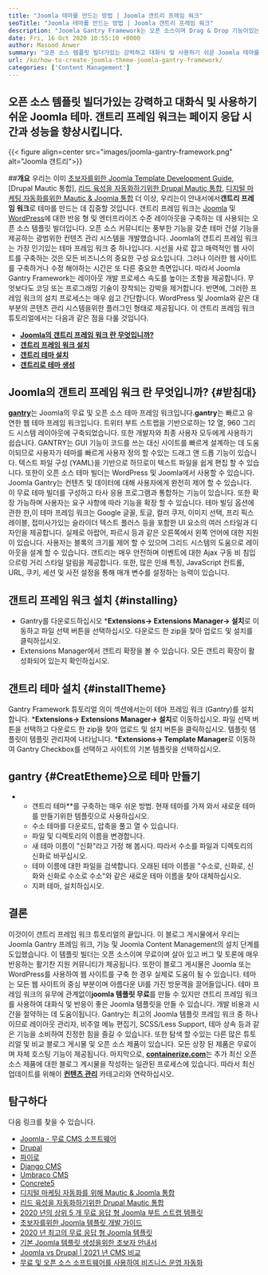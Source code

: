 ```yaml
---
title: "Joomla 테마를 만드는 방법 | Joomla 갠트리 프레임 워크" 
seoTitle: "Joomla 테마를 만드는 방법 | Joomla 갠트리 프레임 워크" 
description: "Joomla Gantry Framework는 오픈 소스이며 Drag & Drop 기능이있는 GUI를 제공하므로 사용자는 동적이고 반응이 좋은 Joomla CMS 템플릿을 빠르게 구축 할 수 있습니다." 
date: Fri, 16 Oct 2020 10:55:10 +0000
author: Masood Anwer
summary: "오픈 소스 템플릿 빌더가있는 강력하고 대화식 및 사용하기 쉬운 Joomla 테마를 디자인하십시오. 갠트리 프레임 워크는 페이지 응답 시간과 성능을 향상시킵니다." 
url: /ko/how-to-create-joomla-theme-joomla-gantry-framework/
categories: ['Content Management']
---
```


## 오픈 소스 템플릿 빌더가있는 강력하고 대화식 및 사용하기 쉬운 Joomla 테마. 갠트리 프레임 워크는 페이지 응답 시간과 성능을 향상시킵니다.

{{< figure align=center src="images/joomla-gantry-framework.png" alt="Joomla 갠트리">}}


##**개요**
우리는 이미 [초보자를위한 Joomla Template Development Guide][1], [Drupal Mautic 통합], [리드 육성을 자동화하기위한 Drupal Mautic 통합][2], [디지털 마케팅 자동화를위한 Mautic & Joomla 통합][3] 더 이상, 우리는이 안내서에서**갠트리 프레임 워크**로 테마를 만드는 데 집중할 것입니다. 갠트리 프레임 워크는 [Joomla][4] 및 [WordPress][5]에 대한 반응 형 및 엔터프라이즈 수준 레이아웃을 구축하는 데 사용되는 오픈 소스 템플릿 빌더입니다. 오픈 소스 커뮤니티는 풍부한 기능을 갖춘 테마 건설 기능을 제공하는 광범위한 컨텐츠 관리 시스템을 개발했습니다. Joomla의 갠트리 프레임 워크는 가장 인기있는 테마 프레임 워크 중 하나입니다. 시선을 사로 잡고 매력적인 웹 사이트를 구축하는 것은 모든 비즈니스의 중요한 구성 요소입니다. 그러나 이러한 웹 사이트를 구축하거나 수정 해야하는 시간은 또 다른 중요한 측면입니다.
따라서 Joomla Gantry Framework는 레이아웃 개발 프로세스 속도를 높이는 조항을 제공합니다. 무엇보다도 코딩 또는 프로그래밍 기술이 장착되는 강박을 제거합니다. 반면에, 그러한 프레임 워크의 설치 프로세스는 매우 쉽고 간단합니다. WordPress 및 Joomla와 같은 대부분의 콘텐츠 관리 시스템을위한 플러그인 형태로 제공됩니다. 이 갠트리 프레임 워크 튜토리얼에서는 다음과 같은 점을 다룰 것입니다.
* [**Joomla의 갠트리 프레임 워크 란 무엇입니까?**][6]
* [**갠트리 프레임 워크 설치**][7]
* [**갠트리 테마 설치**][8]
* [**갠트리로 테마 생성**][9]

## Joomla의 갠트리 프레임 워크 란 무엇입니까?   {#받침대}
[**gantry**][10]는 Joomla의 무료 및 오픈 소스 테마 프레임 워크입니다.**gantry**는 빠르고 유연한 웹 테마 프레임 워크입니다. 트위터 부트 스트랩을 기반으로하는 12 열, 960 그리드 시스템 레이아웃에 구축되었습니다. 또한 개발자와 최종 사용자 모두에게 사용하기 쉽습니다. GANTRY는 GUI 기능이 코드를 쓰는 대신 사이트를 빠르게 설계하는 데 도움이되므로 사용자가 테마를 빠르게 사용자 정의 할 수있는 드래그 앤 드롭 기능이 있습니다. 텍스트 파일 구성 (YAML)을 기반으로 하므로이 텍스트 파일을 쉽게 편집 할 수 있습니다. 또한이 오픈 소스 테마 빌더는 WordPress 및 Joomla에서 사용할 수 있습니다. Joomla Gantry는 컨텐츠 및 데이터에 대해 사용자에게 완전히 제어 할 수 있습니다. 이 무료 테마 빌더를 구성하고 타사 응용 프로그램과 통합하는 기능이 있습니다. 또한 확장 가능하며 사용자는 요구 사항에 따라 기능을 확장 할 수 있습니다.
테마 빌딩 옵션에 관한 한,이 테마 프레임 워크는 Google 글꼴, 토글, 컬러 쿠저, 이미지 선택, 프리 픽스 레이블, 접미사가있는 슬라이더 텍스트 플러스 등을 포함한 UI 요소의 여러 스타일과 디자인을 제공합니다. 실제로 아랍어, 파르시 등과 같은 오른쪽에서 왼쪽 언어에 대한 지원이 있습니다. 사용자는 블록의 크기를 제어 할 수 있으며 그리드 시스템의 도움으로 레이아웃을 설계 할 수 있습니다. 갠트리는 매우 안전하며 이벤트에 대한 Ajax 구동 비 침입 으르렁 거리 스타일 알림을 제공합니다. 또한, 많은 인쇄 특징, JavaScript 컨트롤, URL, 쿠키, 세션 및 사전 설정을 통해 매개 변수를 설정하는 능력이 있습니다.

## 갠트리 프레임 워크 설치   {#installing}
  * Gantry를 다운로드하십시오
***Extensions-> Extensions Manager-> 설치**로 이동하고 파일 선택 버튼을 선택하십시오. 다운로드 한 zip을 찾아 업로드 및 설치를 클릭하십시오.
  * Extensions Manager에서 갠트리 확장을 볼 수 있습니다. 모든 갠트리 확장이 활성화되어 있는지 확인하십시오.

## 갠트리 테마 설치   {#installTheme}
Gantry Framework 튜토리얼 의이 섹션에서는이 테마 프레임 워크 (Gantry)를 설치합니다.
***Extensions-> Extensions Manager-> 설치**로 이동하십시오. 파일 선택 버튼을 선택하고 다운로드 한 zip을 찾아 업로드 및 설치 버튼을 클릭하십시오. 템플릿 템플릿이 템플릿 관리자에 나타납니다.
***Extensions-> Template Manager**로 이동하여 Gantry Checkbox를 선택하고 사이트의 기본 템플릿을 선택하십시오.

## gantry   {#CreatEtheme}으로 테마 만들기
* * 갠트리 테마**를 구축하는 매우 쉬운 방법. 현재 테마를 가져 와서 새로운 테마를 만들기위한 템플릿으로 사용하십시오.
  * 수소 테마를 다운로드, 압축을 풀고 열 수 있습니다.
  * 파일 및 디렉토리의 이름을 변경합니다.
  * 새 테마 이름이 "신화"라고 가정 해 봅시다. 따라서 수소를 파일과 디렉토리의 신화로 바꾸십시오.
  * 테마 이름에 대한 파일을 검색합니다. 오래된 테마 이름을 "수소로, 신화로, 신화와 신화로 수소로 수소"와 같은 새로운 테마 이름을 찾아 대체하십시오.
  * 지퍼 테마, 설치하십시오.

## 결론
이것이이 갠트리 프레임 워크 튜토리얼의 끝입니다. 이 블로그 게시물에서 우리는 Joomla Gantry 프레임 워크, 기능 및 Joomla Content Management의 설치 단계를 도입했습니다. 이 템플릿 빌더는 오픈 소스이며 무료이며 살아 있고 버그 및 토론에 매우 반응하는 활기찬 지원 커뮤니티가 제공됩니다. 또한이 블로그 게시물은 Joomla 또는 WordPress를 사용하여 웹 사이트를 구축 한 경우 실제로 도움이 될 수 있습니다. 테마는 모든 웹 사이트의 중심 부분이며 아름다운 UI를 가진 방문객을 끌어들입니다. 테마 프레임 워크의 유무에 관계없이**joomla 템플릿 무료**를 만들 수 있지만 갠트리 프레임 워크를 사용하여 대화식 및 반응이 좋은 Joomla 템플릿을 만들 수 있습니다. 개발 비용과 시간을 절약하는 데 도움이됩니다.
Gantry는 최고의 Joomla 템플릿 프레임 워크 중 하나이므로 레이아웃 관리자, 비주얼 메뉴 편집기, SCSS/Less Support, 테마 상속 등과 같은 기능을 소비하여 진정한 힘을 즐길 수 있습니다. 또한 탐색 할 수있는 다른 많은 튜토리얼 및 비교 블로그 게시물 및 오픈 소스 제품이 있습니다. 모든 상장 된 제품은 무료이며 자체 호스팅 기능이 제공됩니다. 마지막으로, [**containerize.com**][11]는 추가 최신 오픈 소스 제품에 대한 블로그 게시물을 작성하는 일관된 프로세스에 있습니다. 따라서 최신 업데이트를 위해이 [**컨텐츠 관리**][12] 카테고리와 연락하십시오.

## 탐구하다
다음 링크를 찾을 수 있습니다.
  * [Joomla - 무료 CMS 소프트웨어][13]
  * [Drupal][14]
  * [파이로][15]
  * [Django CMS][16]
  * [Umbraco CMS][17]
  * [Concrete5][18]
  * [디지털 마케팅 자동화를 위해 Mautic & Joomla 통합][3]
  * [리드 육성을 자동화하기위한 Drupal Mautic 통합][2]
  * [2020 년의 상위 5 개 무료 응답 형 Joomla 부트 스트랩 템플릿][19]
  * [초보자를위한 Joomla 템플릿 개발 가이드][1]
  * [2020 년 최고의 무료 응답 형 Joomla 템플릿][19]
  * [기본 Joomla 템플릿 생성을위한 초보자 안내서][20]
  * [Joomla vs Drupal | 2021 년 CMS 비교][21]
  * [무료 및 오픈 소스 소프트웨어를 사용하여 비즈니스 운영 자동화][22]

  
[1]: https://blog.containerize.com/content-management/responsive-joomla-templates-tutorial/
[2]: https://blog.containerize.com/content-management/drupal-tutorial-automate-lead-growth-with-drupal-mautic/
[3]: https://blog.containerize.com/content-management/integrate-mautic-with-joomla-for-marketing-automation/
[4]: https://products.containerize.com/content-management/joomla/
[5]: https://products.containerize.com/blogging/wordpress/
[6]: #gantry
[7]: #Installing
[8]: #installtheme
[9]: #createtheme
[10]: http://gantry.org/
[11]: https://containerize.com
[12]: https://blog.containerize.com/category/content-management/
[13]: https://products.containerize.com/content-management/joomla
[14]: https://products.containerize.com/content-management/drupal
[15]: https://products.containerize.com/content-management/pyro
[16]: https://products.containerize.com/content-management/django
[17]: https://products.containerize.com/content-management/umbraco
[18]: https://products.containerize.com/content-management/concrete5
[19]: https://blog.containerize.com/content-management/top-5-best-free-responsive-joomla-templates-of-2020/
[20]: https://blog.containerize.com/content-management/beginners-guide-to-create-a-basic-joomla-template/
[21]: https://blog.containerize.com/content-management/joomla-vs-drupal-cms-comparison-in-2021/
[22]: https://blog.containerize.com/blogging/automate-business-operations-using-open-source-software/
